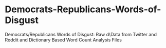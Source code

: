 # Democrats-Republicans-Words-of-Disgust
Democrats/Republicans Words of Disgust: Raw d\Data from Twitter and Reddit and Dictionary Based Word Count Analysis Files
